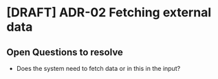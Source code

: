 # [DRAFT] ADR-02 Fetching external data

## Open Questions to resolve

- Does the system need to fetch data or in this in the input?
